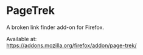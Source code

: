 # PageTrek
A broken link finder add-on for Firefox.

Available at:  
https://addons.mozilla.org/firefox/addon/page-trek/
